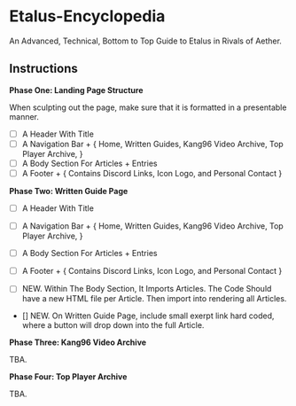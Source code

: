 # Etalus-Encyclopedia
An Advanced, Technical, Bottom to Top Guide to Etalus in Rivals of Aether.


## Instructions

**Phase One: Landing Page Structure**

When sculpting out the page, make sure that it is formatted in a presentable manner.
- [ ] A Header With Title
- [ ] A Navigation Bar + { Home, Written Guides, Kang96 Video Archive, Top Player Archive, }
- [ ] A Body Section For Articles + Entries
- [ ] A Footer + { Contains Discord Links, Icon Logo, and Personal Contact }

**Phase Two: Written Guide Page**
- [ ] A Header With Title
- [ ] A Navigation Bar + { Home, Written Guides, Kang96 Video Archive, Top Player Archive, }
- [ ] A Body Section For Articles + Entries
- [ ] A Footer + { Contains Discord Links, Icon Logo, and Personal Contact }

- [ ] NEW. Within The Body Section, It Imports Articles. The Code Should have a new HTML file per Article. Then import into rendering all Articles.
- [] NEW. On Written Guide Page, include small exerpt link hard coded, where a button will drop down into the full Article.

**Phase Three: Kang96 Video Archive**

TBA.

**Phase Four: Top Player Archive**

TBA.